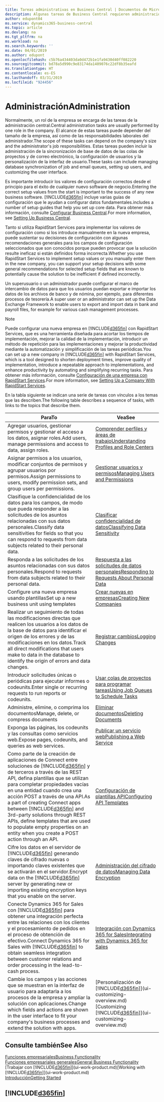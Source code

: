 ```yaml
---
title: Tareas administrativas en Business Central | Documentos de Microsoft
description: Algunas tareas de Business Central requieren administración y configuración centrales. Consulte cuáles son aprenda y qué hacer.
author: edupont04
ms.service: dynamics365-business-central
ms.topic: article
ms.devlang: na
ms.tgt_pltfrm: na
ms.workload: na
ms.search.keywords: ''
ms.date: 04/01/2019
ms.author: edupont
ms.openlocfilehash: c5b76a434403da0d472b1e1fa9430d40ff082220
ms.sourcegitcommit: bd78a5d990c9e83174da1409076c22df8b35eafd
ms.translationtype: HT
ms.contentlocale: es-ES
ms.lasthandoff: 03/31/2019
ms.locfileid: "924456"
---
```

# <a name="administration"></a><span data-ttu-id="c4164-104">Administración</span><span class="sxs-lookup"><span data-stu-id="c4164-104">Administration</span></span>
<span data-ttu-id="c4164-105">Normalmente, un rol de la empresa se encarga de las tareas de la administración central.</span><span class="sxs-lookup"><span data-stu-id="c4164-105">Central administration tasks are usually performed by one role in the company.</span></span> <span data-ttu-id="c4164-106">El alcance de estas tareas puede depender del tamaño de la empresa, así como de las responsabilidades laborales del administrador.</span><span class="sxs-lookup"><span data-stu-id="c4164-106">The scope of these tasks can depend on the company's size and the administrator's job responsibilities.</span></span> <span data-ttu-id="c4164-107">Estas tareas pueden incluir la administración de la sincronización de base de datos de las colas de proyectos y de correo electrónico, la configuración de usuarios y la personalización de la interfaz de usuario.</span><span class="sxs-lookup"><span data-stu-id="c4164-107">These tasks can include managing database synchronization of job and email queues, setting up users, and customizing the user interface.</span></span>  

<span data-ttu-id="c4164-108">Es importante introducir los valores de configuración correctos desde el principio para el éxito de cualquier nuevo software de negocio.</span><span class="sxs-lookup"><span data-stu-id="c4164-108">Entering the correct setup values from the start is important to the success of any new business software.</span></span> [!INCLUDE[d365fin](includes/d365fin_md.md)] <span data-ttu-id="c4164-109">incluye varias guías de configuración que le ayudan a configurar datos fundamentales.</span><span class="sxs-lookup"><span data-stu-id="c4164-109">includes a number of setup guides that help you set up core data.</span></span> <span data-ttu-id="c4164-110">Para obtener más información, consulte [Configurar Business Central](setup.md).</span><span class="sxs-lookup"><span data-stu-id="c4164-110">For more information, see [Setting Up Business Central](setup.md).</span></span>

<span data-ttu-id="c4164-111">Tanto si utiliza RapidStart Services para implementar los valores de configuración como si los introduce manualmente en la nueva empresa, puede sustentar su decisiones de configuración con algunas recomendaciones generales para los campos de configuración seleccionados que son conocidos porque pueden provocar que la solución resulte ineficaz si están definidos forma incorrecta.</span><span class="sxs-lookup"><span data-stu-id="c4164-111">Whether you use RapidStart Services to implement setup values or you manually enter them in the new company, you can support your setup decisions with some general recommendations for selected setup fields that are known to potentially cause the solution to be inefficient if defined incorrectly.</span></span>  

<span data-ttu-id="c4164-112">Un superusuario o un administrador puede configurar el marco de intercambio de datos para que los usuarios puedan exportar e importar los datos de los archivos de banco y de nómina, por ejemplo, para diferentes procesos de tesorería.</span><span class="sxs-lookup"><span data-stu-id="c4164-112">A super user or an administrator can set up the Data Exchange Framework to enable users to export and import data in bank and payroll files, for example for various cash management processes.</span></span>

> [!NOTE]
> <span data-ttu-id="c4164-113">Puede configurar una nueva empresa en [!INCLUDE[d365fin](includes/d365fin_md.md)] con RapidStart Services, que es una herramienta diseñada para acortar los tiempos de implementación, mejorar la calidad de la implementación, introducir un método de repetición para las implementaciones y mejorar la productividad mediante la automatización y simplificación de las tareas periódicas.</span><span class="sxs-lookup"><span data-stu-id="c4164-113">You can set up a new company in [!INCLUDE[d365fin](includes/d365fin_md.md)] with RapidStart Services, which is a tool designed to shorten deployment times, improve quality of implementation, introduce a repeatable approach to implementations, and enhance productivity by automating and simplifying recurring tasks.</span></span> <span data-ttu-id="c4164-114">Para obtener más información, consulte [Configuración de una empresa con RapidStart Services](admin-set-up-a-company-with-rapidstart.md).</span><span class="sxs-lookup"><span data-stu-id="c4164-114">For more information, see [Setting Up a Company With RapidStart Services](admin-set-up-a-company-with-rapidstart.md).</span></span>

<span data-ttu-id="c4164-115">En la tabla siguiente se indican una serie de tareas con vínculos a los temas que las describen.</span><span class="sxs-lookup"><span data-stu-id="c4164-115">The following table describes a sequence of tasks, with links to the topics that describe them.</span></span>   

|<span data-ttu-id="c4164-116">**Para**</span><span class="sxs-lookup"><span data-stu-id="c4164-116">**To**</span></span>|<span data-ttu-id="c4164-117">**Vea**</span><span class="sxs-lookup"><span data-stu-id="c4164-117">**See**</span></span>|  
|------------|-------------|  
|<span data-ttu-id="c4164-118">Agregar usuarios, gestionar permisos y gestionar el acceso a los datos, asignar roles.</span><span class="sxs-lookup"><span data-stu-id="c4164-118">Add users, manage permissions and access to data, assign roles.</span></span>|[<span data-ttu-id="c4164-119">Comprender perfiles y áreas de trabajo</span><span class="sxs-lookup"><span data-stu-id="c4164-119">Understanding Profiles and Role Centers</span></span>](admin-users-profiles-roles.md)|  
|<span data-ttu-id="c4164-120">Asignar permisos a los usuarios, modificar conjuntos de permisos y agrupar usuarios por permisos.</span><span class="sxs-lookup"><span data-stu-id="c4164-120">Assign permissions to users, modify permission sets, and group users per permissions.</span></span>|[<span data-ttu-id="c4164-121">Gestionar usuarios y permisos</span><span class="sxs-lookup"><span data-stu-id="c4164-121">Managing Users and Permissions</span></span>](ui-how-users-permissions.md)|
|<span data-ttu-id="c4164-122">Clasifique la confidencialidad de los datos para los campos, de modo que pueda responder a las solicitudes de los asuntos relacionadas con sus datos personales.</span><span class="sxs-lookup"><span data-stu-id="c4164-122">Classify data sensitivities for fields so that you can respond to requests from data subjects related to their personal data.</span></span>|[<span data-ttu-id="c4164-123">Clasificar confidencialidad de datos</span><span class="sxs-lookup"><span data-stu-id="c4164-123">Classifying Data Sensitivity</span></span>](admin-classifying-data-sensitivity.md)|
|<span data-ttu-id="c4164-124">Responda a las solicitudes de los asuntos relacionadas con sus datos personales.</span><span class="sxs-lookup"><span data-stu-id="c4164-124">Respond to requests from data subjects related to their personal data.</span></span>|[<span data-ttu-id="c4164-125">Respuesta a las solicitudes de datos personales</span><span class="sxs-lookup"><span data-stu-id="c4164-125">Responding to Requests About Personal Data</span></span>](admin-responding-to-requests-about-personal-data.md)|
|<span data-ttu-id="c4164-126">Configure una nueva empresa usando plantillas</span><span class="sxs-lookup"><span data-stu-id="c4164-126">Set up a new business unit using templates</span></span>|[<span data-ttu-id="c4164-127">Crear nuevas en empresas</span><span class="sxs-lookup"><span data-stu-id="c4164-127">Creating New Companies</span></span>](about-new-company.md)|
|<span data-ttu-id="c4164-128">Realizar un seguimiento de todas las modificaciones directas que realicen los usuarios a los datos de la base de datos para identificar el origen de los errores y de las modificaciones en los datos.</span><span class="sxs-lookup"><span data-stu-id="c4164-128">Track all direct modifications that users make to data in the database to identify the origin of errors and data changes.</span></span>|[<span data-ttu-id="c4164-129">Registrar cambios</span><span class="sxs-lookup"><span data-stu-id="c4164-129">Logging Changes</span></span>](across-log-changes.md)|  
|<span data-ttu-id="c4164-130">Introducir solicitudes únicas o periódicas para ejecutar informes o codeunits.</span><span class="sxs-lookup"><span data-stu-id="c4164-130">Enter single or recurring requests to run reports or codeunits.</span></span>|[<span data-ttu-id="c4164-131">Usar colas de proyectos para programar tareas</span><span class="sxs-lookup"><span data-stu-id="c4164-131">Using Job Queues to Schedule Tasks</span></span>](admin-job-queues-schedule-tasks.md)|  
|<span data-ttu-id="c4164-132">Administre, elimine, o comprima los documentos</span><span class="sxs-lookup"><span data-stu-id="c4164-132">Manage, delete, or compress documents</span></span>|[<span data-ttu-id="c4164-133">Eliminar documentos</span><span class="sxs-lookup"><span data-stu-id="c4164-133">Deleting Documents</span></span>](admin-manage-documents.md)|  
|<span data-ttu-id="c4164-134">Exponga las páginas, los codeunits y las consultas como servicios web.</span><span class="sxs-lookup"><span data-stu-id="c4164-134">Expose pages, codeunits, and queries as web services.</span></span>|[<span data-ttu-id="c4164-135">Publicar un servicio web</span><span class="sxs-lookup"><span data-stu-id="c4164-135">Publishing a Web Service</span></span>](across-how-publish-web-service.md)|
|<span data-ttu-id="c4164-136">Como parte de la creación de aplicaciones de Connect entre soluciones de [!INCLUDE[d365fin](includes/d365fin_md.md)] y de terceros a través de las REST API, defina plantillas que se utilizan para completar propiedades vacías en una entidad cuando crea una acción POST a través de una API.</span><span class="sxs-lookup"><span data-stu-id="c4164-136">As a part of creating Connect apps between [!INCLUDE[d365fin](includes/d365fin_md.md)] and 3rd-party solutions through REST APIs, define templates that are used to populate empty properties on an entity when you create a POST action through an API.</span></span>|[<span data-ttu-id="c4164-137">Configuración de plantillas API</span><span class="sxs-lookup"><span data-stu-id="c4164-137">Configuring API Templates</span></span>](admin-configuring-api-template.md)|
|<span data-ttu-id="c4164-138">Cifre los datos en el servidor de [!INCLUDE[d365fin](includes/d365fin_md.md)] generando claves de cifrado nuevas o importando claves existentes que se activarán en el servidor.</span><span class="sxs-lookup"><span data-stu-id="c4164-138">Encrypt data on the [!INCLUDE[d365fin](includes/d365fin_md.md)] server by generating new or importing existing encryption keys that you enable on the server.</span></span>|[<span data-ttu-id="c4164-139">Administración del cifrado de datos</span><span class="sxs-lookup"><span data-stu-id="c4164-139">Managing Data Encryption</span></span>](admin-manage-data-encryption.md)|
|<span data-ttu-id="c4164-140">Conecte Dynamics 365 for Sales con [!INCLUDE[d365fin](includes/d365fin_md.md)] para obtener una integración perfecta entre las relaciones con los clientes y el procesamiento de pedidos en el proceso de obtención de efectivo.</span><span class="sxs-lookup"><span data-stu-id="c4164-140">Connect Dynamics 365 for Sales with [!INCLUDE[d365fin](includes/d365fin_md.md)] to obtain seamless integration between customer relations and order processing in the lead-to-cash process.</span></span>|[<span data-ttu-id="c4164-141">Integración con Dynamics 365 for Sales</span><span class="sxs-lookup"><span data-stu-id="c4164-141">Integrating with Dynamics 365 for Sales</span></span>](admin-prepare-dynamics-365-for-sales-for-integration.md)|
|<span data-ttu-id="c4164-142">Cambie los campos y las acciones que se muestran en la interfaz de usuario para adaptarla a los procesos de la empresa y ampliar la solución con aplicaciones.</span><span class="sxs-lookup"><span data-stu-id="c4164-142">Change which fields and actions are shown in the user interface to fit your company's business processes and extend the solution with apps.</span></span>|<span data-ttu-id="c4164-143">[Personalización de [!INCLUDE[d365fin](includes/d365fin_md.md)]](ui-customizing-overview.md)</span><span class="sxs-lookup"><span data-stu-id="c4164-143">[Customizing [!INCLUDE[d365fin](includes/d365fin_md.md)]](ui-customizing-overview.md)</span></span>|

## <a name="see-also"></a><span data-ttu-id="c4164-144">Consulte también</span><span class="sxs-lookup"><span data-stu-id="c4164-144">See Also</span></span>
[<span data-ttu-id="c4164-145">Funciones empresariales</span><span class="sxs-lookup"><span data-stu-id="c4164-145">Business Functionality</span></span>](across-business-functionality.md)  
[<span data-ttu-id="c4164-146">Funciones empresariales generales</span><span class="sxs-lookup"><span data-stu-id="c4164-146">General Business Functionality</span></span>](ui-across-business-areas.md)  
<span data-ttu-id="c4164-147">[Trabajar con [!INCLUDE[d365fin](includes/d365fin_md.md)]](ui-work-product.md)</span><span class="sxs-lookup"><span data-stu-id="c4164-147">[Working with [!INCLUDE[d365fin](includes/d365fin_md.md)]](ui-work-product.md)</span></span>  
[<span data-ttu-id="c4164-148">Introducción</span><span class="sxs-lookup"><span data-stu-id="c4164-148">Getting Started</span></span>](product-get-started.md)    

## [!INCLUDE[d365fin](includes/free_trial_md.md)]  
